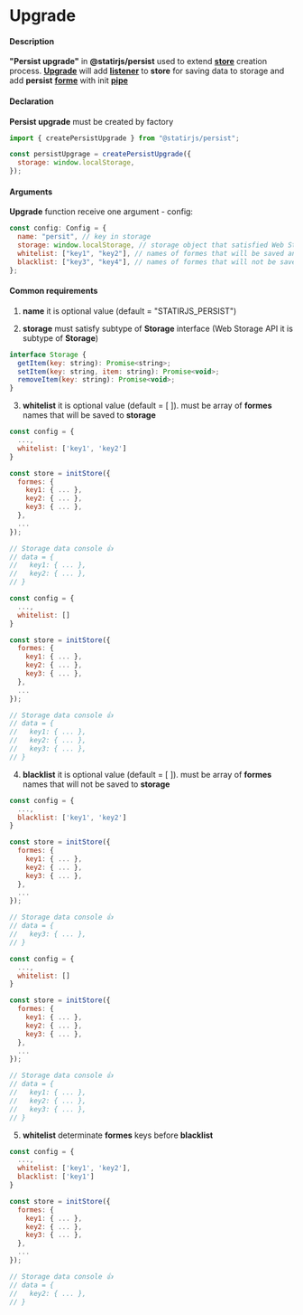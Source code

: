 # Upgrade

#### Description

**"Persist upgrade"** in **@statirjs/persist** used to extend [**store**](/content/core/store.md) creation process. [**Upgrade**](/content/core/upgrades.md) will add [**listener**](/content/core/store.md) to **store** for saving data to storage and add **persist** [**forme**](/content/core/formes.md) with init [**pipe**](/content/core/formes.md)

#### Declaration

**Persist upgrade** must be created by factory

```js
import { createPersistUpgrade } from "@statirjs/persist";

const persistUpgrage = createPersistUpgrade({
  storage: window.localStorage,
});
```

#### Arguments

**Upgrade** function receive one argument - config:

```js
const config: Config = {
  name: "persit", // key in storage
  storage: window.localStorage, // storage object that satisfied Web Storage API
  whitelist: ["key1", "key2"], // names of formes that will be saved and restored from storage
  blacklist: ["key3", "key4"], // names of formes that will not be saved and restored from storage
};
```

#### Common requirements

1. **name** it is optional value (default = "STATIRJS_PERSIST")

2. **storage** must satisfy subtype of **Storage** interface (Web Storage API it is subtype of **Storage**)

```js
interface Storage {
  getItem(key: string): Promise<string>;
  setItem(key: string, item: string): Promise<void>;
  removeItem(key: string): Promise<void>;
}
```

3. **whitelist** it is optional value (default = [ ]). must be array of **formes** names that will be saved to **storage**

```js
const config = {
  ...,
  whitelist: ['key1', 'key2']
}

const store = initStore({
  formes: {
    key1: { ... },
    key2: { ... },
    key3: { ... },
  },
  ...
});

// Storage data console 👍
// data = {
//   key1: { ... },
//   key2: { ... },
// }
```

```js
const config = {
  ...,
  whitelist: []
}

const store = initStore({
  formes: {
    key1: { ... },
    key2: { ... },
    key3: { ... },
  },
  ...
});

// Storage data console 👍
// data = {
//   key1: { ... },
//   key2: { ... },
//   key3: { ... },
// }
```

4. **blacklist** it is optional value (default = [ ]). must be array of **formes** names that will not be saved to **storage**

```js
const config = {
  ...,
  blacklist: ['key1', 'key2']
}

const store = initStore({
  formes: {
    key1: { ... },
    key2: { ... },
    key3: { ... },
  },
  ...
});

// Storage data console 👍
// data = {
//   key3: { ... },
// }
```

```js
const config = {
  ...,
  whitelist: []
}

const store = initStore({
  formes: {
    key1: { ... },
    key2: { ... },
    key3: { ... },
  },
  ...
});

// Storage data console 👍
// data = {
//   key1: { ... },
//   key2: { ... },
//   key3: { ... },
// }
```

5. **whitelist** determinate **formes** keys before **blacklist**

```js
const config = {
  ...,
  whitelist: ['key1', 'key2'],
  blacklist: ['key1']
}

const store = initStore({
  formes: {
    key1: { ... },
    key2: { ... },
    key3: { ... },
  },
  ...
});

// Storage data console 👍
// data = {
//   key2: { ... },
// }
```
